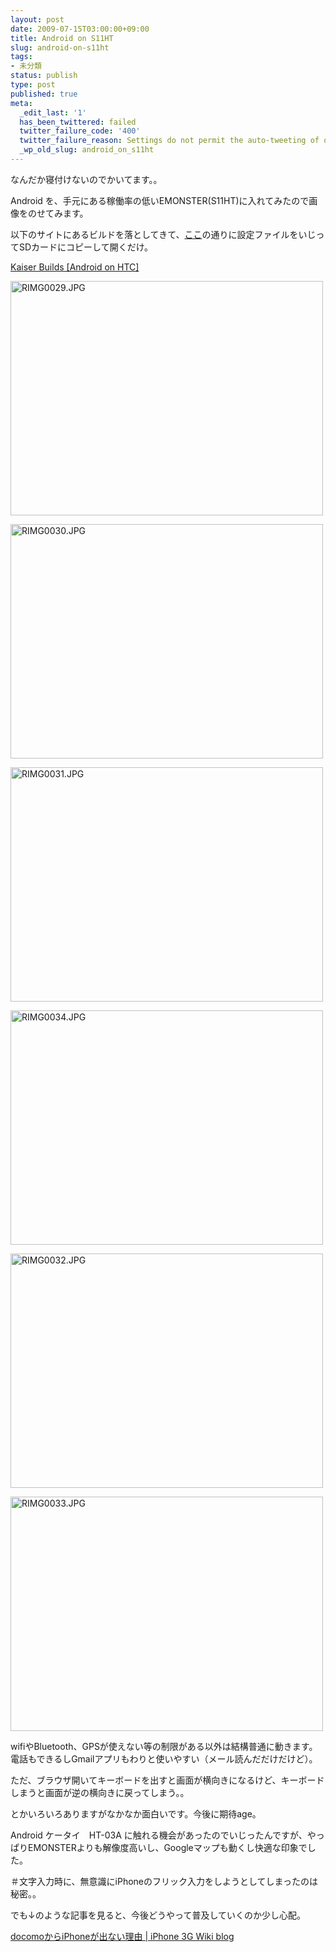 ```yaml
---
layout: post
date: 2009-07-15T03:00:00+09:00
title: Android on S11HT
slug: android-on-s11ht
tags:
- 未分類
status: publish
type: post
published: true
meta:
  _edit_last: '1'
  has_been_twittered: failed
  twitter_failure_code: '400'
  twitter_failure_reason: Settings do not permit the auto-tweeting of old posts
  _wp_old_slug: android_on_s11ht
---
```

なんだか寝付けないのでかいてます。。

Android を、手元にある稼働率の低いEMONSTER(S11HT)に入れてみたので画像をのせてみます。

以下のサイトにあるビルドを落としてきて、<a href="http://anchorage.2ch.net/test/read.cgi/keitai/1244386359/290-">ここ</a>の通りに設定ファイルをいじってSDカードにコピーして開くだけ。

<a href="http://www.androidonhtc.com/kaiser:latest_builds#kaiser_builds">Kaiser Builds [Android on HTC]</a>

<a href="http://www.flickr.com/photos/masawo/3721415862/" title="RIMG0029.JPG by masawo77, on Flickr"><img src="http://farm3.static.flickr.com/2445/3721415862_b5afbb3b36.jpg" width="500" height="375" alt="RIMG0029.JPG" /></a>

<a href="http://www.flickr.com/photos/masawo/3721418972/" title="RIMG0030.JPG by masawo77, on Flickr"><img src="http://farm4.static.flickr.com/3436/3721418972_0d8825fd72.jpg" width="500" height="375" alt="RIMG0030.JPG" /></a>

<a href="http://www.flickr.com/photos/masawo/3720607645/" title="RIMG0031.JPG by masawo77, on Flickr"><img src="http://farm4.static.flickr.com/3420/3720607645_3767b286b8.jpg" width="500" height="375" alt="RIMG0031.JPG" /></a>

<a href="http://www.flickr.com/photos/masawo/3720630997/" title="RIMG0034.JPG by masawo77, on Flickr"><img src="http://farm3.static.flickr.com/2671/3720630997_3720334442.jpg" width="500" height="375" alt="RIMG0034.JPG" /></a>

<a href="http://www.flickr.com/photos/masawo/3721429278/" title="RIMG0032.JPG by masawo77, on Flickr"><img src="http://farm3.static.flickr.com/2635/3721429278_cb3874a188.jpg" width="500" height="375" alt="RIMG0032.JPG" /></a>

<a href="http://www.flickr.com/photos/masawo/3721438594/" title="RIMG0033.JPG by masawo77, on Flickr"><img src="http://farm3.static.flickr.com/2649/3721438594_1db256a0f6.jpg" width="500" height="375" alt="RIMG0033.JPG" /></a>

wifiやBluetooth、GPSが使えない等の制限がある以外は結構普通に動きます。電話もできるしGmailアプリもわりと使いやすい（メール読んだだけだけど）。

ただ、ブラウザ開いてキーボードを出すと画面が横向きになるけど、キーボードしまうと画面が逆の横向きに戻ってしまう。。

とかいろいろありますがなかなか面白いです。今後に期待age。

<!--more-->
Android ケータイ　HT-03A に触れる機会があったのでいじったんですが、やっぱりEMONSTERよりも解像度高いし、Googleマップも動くし快適な印象でした。

＃文字入力時に、無意識にiPhoneのフリック入力をしようとしてしまったのは秘密。。

でも↓のような記事を見ると、今後どうやって普及していくのか少し心配。

<a href="http://blog.sohaya.com/2009/07/11/the-reason-iphone-does-not-come-out-from-docomo/">docomoからiPhoneが出ない理由 | iPhone 3G Wiki blog</a>
